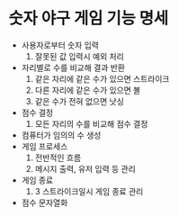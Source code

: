 # 숫자 야구 게임 기능 명세

- 사용자로부터 숫자 입력
    1. 잘못된 값 입력시 예외 처리
- 자리별로 수를 비교해 결과 반환
    1. 같은 자리에 같은 수가 있으면 스트라이크
    2. 다른 자리에 같은 수가 있으면 볼
    3. 같은 수가 전혀 없으면 낫싱
- 점수 결정
    1. 모든 자리의 수를 비교해 점수 결정
- 컴퓨터가 임의의 수 생성
- 게임 프로세스
    1. 전반적인 흐름
    2. 메시지 출력, 유저 입력 등 관리
- 게임 종료
    1. 3 스트라이크일시 게임 종료 관리
- 점수 문자열화